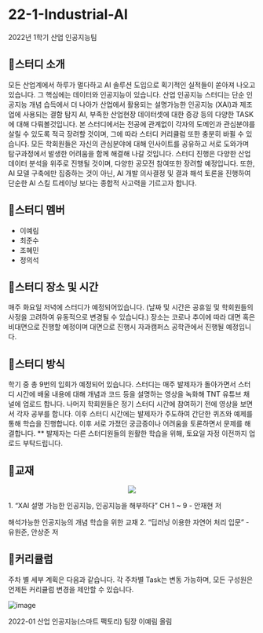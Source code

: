 # 22-1-Industrial-AI
2022년 1학기 산업 인공지능팀

## 🔔스터디 소개
모든 산업계에서 하루가 멀다하고 AI 솔루션 도입으로 획기적인 실적들이 쏟아져 나오고 있습니다. 그 핵심에는 데이터와 인공지능이 있습니다. 산업 인공지능 스터디는 단순 인공지능 개념 습득에서 더 나아가 산업에서 활용되는 설명가능한 인공지능 (XAI)과 제조업에 사용되는 결함 탐지 AI, 부족한 산업현장 데이터셋에 대한 증강 등의 다양한 TASK에 대해 다뤄볼것입니다. 
본 스터디에서는 전공에 관계없이 각자의 도메인과 관심분야를 살릴 수 있도록 적극 장려할 것이며, 그에 따라 스터디 커리큘럼 또한 충분히 바뀔 수 있습니다. 모든 학회원들은 자신의 관심분야에 대해 인사이트를 공유하고 서로 도와가며 탐구과정에서 발생한 어려움을 함께 해결해 나갈 것입니다.
스터디 진행은 다양한 산업 데이터 분석을 위주로 진행될 것이며, 다양한 공모전 참여또한 장려할 예정입니다. 또한, AI 모델 구축에만 집중하는 것이 아닌, AI 개발 의사결정 및 결과 해석 토론을 진행하여 단순한 AI 스킬 트레이닝 보다는 종합적 사고력을 기르고자 합니다. 


## 🔔스터디 멤버
* 이예림
* 최준수
* 조혜민
* 정의석

## 🔔스터디 장소 및 시간
매주 화요일 저녁에 스터디가 예정되어있습니다. (날짜 및 시간은 공휴일 및 학회원들의 사정을 고려하여 유동적으로 변경될 수 있습니다.)
장소는 코로나 추이에 따라 대면 혹은 비대면으로 진행할 예정이며 대면으로 진행시 자과캠퍼스 공학관에서 진행될 예정입니다.


## 🔔스터디 방식
학기 중 총 9번의 입회가 예정되어 있습니다.
스터디는 매주 발제자가 돌아가면서 스터디 시간에 배울 내용에 대해 개념과 코드 등을 설명하는 영상을 녹화해 TNT 유튜브 채널에 업로드 합니다. 나머지 학회원들은 정기 스터디 시간에 참여하기 전에 영상을 보면서 각자 공부를 합니다. 이후 스터디 시간에는 발제자가 주도하여 간단한 퀴즈와 예제를 통해 학습을 진행합니다. 이후 서로 가졌던 궁금증이나 어려움을 토론하면서 문제를 해결합니다.
 ** 발제자는 다른 스터디원들의 원활한 학습을 위해, 토요일 자정 이전까지 업로드 부탁드립니다.


## 🔔교재
<p align="center"><img src="https://user-images.githubusercontent.com/76507990/155906079-e4da8433-3bbe-42c5-891a-506b3f502c02.png"></p>
1. “XAI 설명 가능한 인공지능, 인공지능을 해부하다” CH 1 ~ 9 - 안재현 저


해석가능한 인공지능의 개념 학습을 위한 교재
2. “딥러닝 이용한 자연어 처리 입문” - 유원준, 안상준 저


## 🔔커리큘럼
주차 별 세부 계획은 다음과 같습니다. 각 주차별 Task는 변동 가능하며, 모든 구성원은 언제든 커리큘럼 변경을 제안할 수 있습니다.

![image](https://user-images.githubusercontent.com/76507990/155904790-ab84069f-4b6d-4cd5-a340-d4462bb70144.png)


2022-01 산업 인공지능(스마트 팩토리) 팀장 이예림 올림

